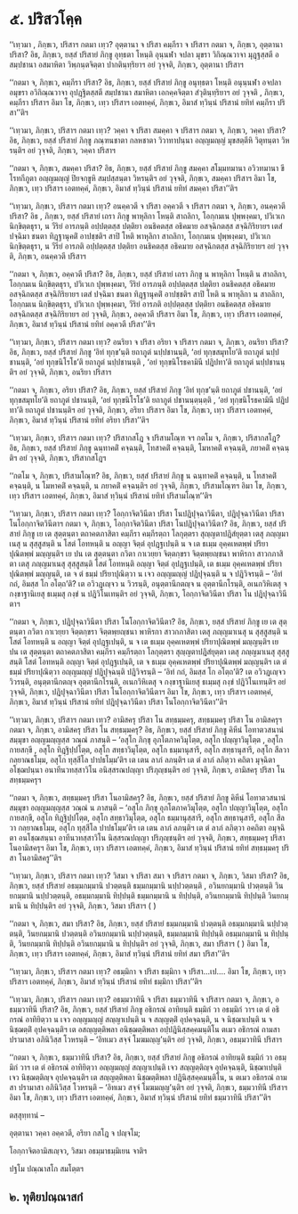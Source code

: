 <h1>๕. ปริสวโคฺค</h1>
<p> ‘‘เทฺวมา  , ภิกฺขเว, ปริสาฯ กตมา เทฺว? อุตฺตานา จ ปริสา  คมฺภีรา จ ปริสาฯ กตมา จ, ภิกฺขเว, อุตฺตานา ปริสา? อิธ, ภิกฺขเว, ยสฺสํ ปริสายํ ภิกฺขู อุทฺธตา โหนฺติ อุนฺนฬา จปลา มุขรา วิกิณฺณวาจา มุฎฺฐสฺสตี อสมฺปชานา อสมาหิตา วิพฺภนฺตจิตฺตา ปากตินฺทฺริยาฯ อยํ วุจฺจติ, ภิกฺขเว, อุตฺตานา ปริสาฯ</p>


<p>‘‘กตมา จ, ภิกฺขเว, คมฺภีรา ปริสา? อิธ, ภิกฺขเว, ยสฺสํ ปริสายํ ภิกฺขู อนุทฺธตา โหนฺติ อนุนฺนฬา อจปลา อมุขรา อวิกิณฺณวาจา อุปฎฺฐิตสฺสตี สมฺปชานา สมาหิตา เอกคฺคจิตฺตา สํวุตินฺทฺริยาฯ อยํ วุจฺจติ , ภิกฺขเว, คมฺภีรา ปริสาฯ อิมา โข, ภิกฺขเว, เทฺว ปริสาฯ เอตทคฺคํ, ภิกฺขเว, อิมาสํ ทฺวินฺนํ ปริสานํ ยทิทํ คมฺภีรา ปริสา’’ติฯ</p>


<p> ‘‘เทฺวมา, ภิกฺขเว, ปริสาฯ กตมา เทฺว? วคฺคา จ ปริสา สมคฺคา จ ปริสาฯ กตมา จ, ภิกฺขเว, วคฺคา ปริสา? อิธ, ภิกฺขเว, ยสฺสํ ปริสายํ ภิกฺขู ภณฺฑนชาตา กลหชาตา วิวาทาปนฺนา อญฺญมญฺญํ มุขสตฺตีหิ วิตุทนฺตา วิหรนฺติฯ อยํ วุจฺจติ, ภิกฺขเว, วคฺคา ปริสาฯ</p>


<p>‘‘กตมา จ, ภิกฺขเว, สมคฺคา ปริสา? อิธ, ภิกฺขเว, ยสฺสํ ปริสายํ ภิกฺขู สมคฺคา สโมฺมทมานา อวิวทมานา ขีโรทกีภูตา อญฺญมญฺญํ ปิยจกฺขูหิ สมฺปสฺสนฺตา วิหรนฺติฯ อยํ วุจฺจติ, ภิกฺขเว, สมคฺคา ปริสาฯ อิมา โข, ภิกฺขเว, เทฺว ปริสาฯ เอตทคฺคํ, ภิกฺขเว, อิมาสํ ทฺวินฺนํ ปริสานํ ยทิทํ สมคฺคา ปริสา’’ติฯ</p>


<p> ‘‘เทฺวมา, ภิกฺขเว, ปริสาฯ กตมา เทฺว? อนคฺควตี จ ปริสา อคฺควตี จ ปริสาฯ กตมา  จ, ภิกฺขเว, อนคฺควตี ปริสา? อิธ , ภิกฺขเว, ยสฺสํ ปริสายํ เถรา ภิกฺขู พาหุลิกา  โหนฺติ สาถลิกา, โอกฺกมเน ปุพฺพงฺคมา, ปวิเวเก นิกฺขิตฺตธุรา, น วีริยํ  อารภนฺติ อปฺปตฺตสฺส ปตฺติยา อนธิคตสฺส อธิคมาย อสจฺฉิกตสฺส สจฺฉิกิริยายฯ เตสํ ปจฺฉิมา ชนตา ทิฎฺฐานุคติํ อาปชฺชติฯ สาปิ โหติ พาหุลิกา สาถลิกา, โอกฺกมเน ปุพฺพงฺคมา, ปวิเวเก นิกฺขิตฺตธุรา, น วีริยํ อารภติ อปฺปตฺตสฺส ปตฺติยา อนธิคตสฺส อธิคมาย อสจฺฉิกตสฺส สจฺฉิกิริยายฯ อยํ วุจฺจติ, ภิกฺขเว, อนคฺควตี ปริสาฯ</p>


<p>‘‘กตมา จ, ภิกฺขเว, อคฺควตี ปริสา? อิธ, ภิกฺขเว, ยสฺสํ ปริสายํ เถรา ภิกฺขู น พาหุลิกา โหนฺติ น สาถลิกา, โอกฺกมเน นิกฺขิตฺตธุรา, ปวิเวเก ปุพฺพงฺคมา, วีริยํ อารภนฺติ อปฺปตฺตสฺส ปตฺติยา อนธิคตสฺส อธิคมาย อสจฺฉิกตสฺส สจฺฉิกิริยายฯ เตสํ ปจฺฉิมา ชนตา ทิฎฺฐานุคติํ อาปชฺชติฯ สาปิ โหติ น พาหุลิกา น สาถลิกา, โอกฺกมเน นิกฺขิตฺตธุรา, ปวิเวเก ปุพฺพงฺคมา, วีริยํ อารภติ อปฺปตฺตสฺส ปตฺติยา อนธิคตสฺส อธิคมาย อสจฺฉิกตสฺส สจฺฉิกิริยายฯ อยํ วุจฺจติ, ภิกฺขเว, อคฺควตี ปริสาฯ อิมา โข, ภิกฺขเว, เทฺว  ปริสาฯ เอตทคฺคํ, ภิกฺขเว, อิมาสํ ทฺวินฺนํ ปริสานํ ยทิทํ อคฺควตี ปริสา’’ติฯ</p>


<p> ‘‘เทฺวมา, ภิกฺขเว, ปริสาฯ กตมา เทฺว? อนริยา จ ปริสา อริยา จ ปริสาฯ กตมา จ, ภิกฺขเว, อนริยา ปริสา? อิธ, ภิกฺขเว, ยสฺสํ ปริสายํ ภิกฺขู ‘อิทํ ทุกฺข’นฺติ ยถาภูตํ นปฺปชานนฺติ, ‘อยํ ทุกฺขสมุทโย’ติ ยถาภูตํ นปฺปชานนฺติ, ‘อยํ ทุกฺขนิโรโธ’ติ ยถาภูตํ นปฺปชานนฺติ , ‘อยํ ทุกฺขนิโรธคามินี ปฎิปทา’ติ ยถาภูตํ นปฺปชานนฺติฯ อยํ วุจฺจติ, ภิกฺขเว, อนริยา ปริสาฯ</p>


<p>‘‘กตมา จ, ภิกฺขเว, อริยา ปริสา? อิธ, ภิกฺขเว, ยสฺสํ ปริสายํ ภิกฺขู ‘อิทํ ทุกฺข’นฺติ ยถาภูตํ ปชานนฺติ, ‘อยํ ทุกฺขสมุทโย’ติ ยถาภูตํ ปชานนฺติ, ‘อยํ ทุกฺขนิโรโธ’ติ ยถาภูตํ ปชานนฺตฺนฺตฺติ , ‘อยํ ทุกฺขนิโรธคามินี ปฎิปทา’ติ ยถาภูตํ ปชานนฺติฯ อยํ วุจฺจติ, ภิกฺขเว, อริยา ปริสาฯ อิมา โข, ภิกฺขเว, เทฺว ปริสาฯ เอตทคฺคํ, ภิกฺขเว, อิมาสํ ทฺวินฺนํ ปริสานํ ยทิทํ อริยา ปริสา’’ติฯ</p>


<p> ‘‘เทฺวมา, ภิกฺขเว, ปริสาฯ กตมา เทฺว? ปริสากสโฎ จ ปริสามโณฺฑ จฯ กตโม  จ, ภิกฺขเว, ปริสากสโฎ? อิธ, ภิกฺขเว, ยสฺสํ ปริสายํ ภิกฺขู ฉนฺทาคติํ คจฺฉนฺติ, โทสาคติํ คจฺฉนฺติ, โมหาคติํ คจฺฉนฺติ, ภยาคติํ คจฺฉนฺติฯ อยํ วุจฺจติ, ภิกฺขเว, ปริสากสโฎฯ</p>


<p>‘‘กตโม จ, ภิกฺขเว, ปริสามโณฺฑ? อิธ, ภิกฺขเว, ยสฺสํ ปริสายํ ภิกฺขู น ฉนฺทาคติํ คจฺฉนฺติ, น โทสาคติํ คจฺฉนฺติ, น โมหาคติํ คจฺฉนฺติ, น ภยาคติํ คจฺฉนฺติฯ อยํ วุจฺจติ, ภิกฺขเว, ปริสามโณฺฑฯ อิมา โข, ภิกฺขเว, เทฺว ปริสาฯ เอตทคฺคํ, ภิกฺขเว, อิมาสํ ทฺวินฺนํ ปริสานํ ยทิทํ ปริสามโณฺฑ’’ติฯ</p>


<p> ‘‘เทฺวมา, ภิกฺขเว, ปริสาฯ กตมา เทฺว? โอกฺกาจิตวินีตา ปริสา โนปฎิปุจฺฉาวินีตา, ปฎิปุจฺฉาวินีตา ปริสา โนโอกฺกาจิตวินีตาฯ กตมา จ, ภิกฺขเว, โอกฺกาจิตวินีตา ปริสา โนปฎิปุจฺฉาวินีตา? อิธ, ภิกฺขเว, ยสฺสํ ปริสายํ ภิกฺขู เย เต สุตฺตนฺตา ตถาคตภาสิตา คมฺภีรา  คมฺภีรตฺถา  โลกุตฺตรา สุญฺญตาปฎิสํยุตฺตา เตสุ ภญฺญมาเนสุ น สุสฺสูสนฺติ น โสตํ โอทหนฺติ น อญฺญา จิตฺตํ อุปฎฺฐเปนฺติ น จ เต ธเมฺม อุคฺคเหตพฺพํ ปริยาปุณิตพฺพํ มญฺญนฺติฯ เย ปน เต สุตฺตนฺตา กวิตา  กาเวยฺยา จิตฺตกฺขรา จิตฺตพฺยญฺชนา พาหิรกา สาวกภาสิตา เตสุ ภญฺญมาเนสุ สุสฺสูสนฺติ โสตํ โอทหนฺติ อญฺญา จิตฺตํ อุปฎฺฐเปนฺติ, เต ธเมฺม อุคฺคเหตพฺพํ ปริยาปุณิตพฺพํ มญฺญนฺติ, เต จ ตํ ธมฺมํ ปริยาปุณิตฺวา น เจว อญฺญมญฺญํ ปฎิปุจฺฉนฺติ น จ ปฎิวิจรนฺติ  – ‘อิทํ กถํ, อิมสฺส โก อโตฺถ’ติ? เต อวิวฎเญฺจว น วิวรนฺติ, อนุตฺตานีกตญฺจ น อุตฺตานีกโรนฺติ, อเนกวิหิเตสุ จ กงฺขาฐานิเยสุ ธเมฺมสุ กงฺขํ น ปฎิวิโนเทนฺติฯ อยํ วุจฺจติ, ภิกฺขเว, โอกฺกาจิตวินีตา ปริสา โน ปฎิปุจฺฉาวินีตาฯ</p>


<p>‘‘กตมา จ, ภิกฺขเว, ปฎิปุจฺฉาวินีตา ปริสา โนโอกฺกาจิตวินีตา? อิธ, ภิกฺขเว, ยสฺสํ ปริสายํ ภิกฺขู เย เต สุตฺตนฺตา กวิตา กาเวยฺยา จิตฺตกฺขรา จิตฺตพฺยญฺชนา พาหิรกา สาวกภาสิตา เตสุ ภญฺญมาเนสุ น สุสฺสูสนฺติ น โสตํ โอทหนฺติ น อญฺญา จิตฺตํ อุปฎฺฐเปนฺติ, น จ เต ธเมฺม อุคฺคเหตพฺพํ ปริยาปุณิตพฺพํ มญฺญนฺติฯ เย ปน เต สุตฺตนฺตา ตถาคตภาสิตา คมฺภีรา คมฺภีรตฺถา โลกุตฺตรา สุญฺญตาปฎิสํยุตฺตา เตสุ ภญฺญมาเนสุ สุสฺสูสนฺติ โสตํ โอทหนฺติ อญฺญา จิตฺตํ อุปฎฺฐเปนฺติ, เต จ ธเมฺม อุคฺคเหตพฺพํ ปริยาปุณิตพฺพํ  มญฺญนฺติฯ เต ตํ ธมฺมํ ปริยาปุณิตฺวา อญฺญมญฺญํ ปฎิปุจฺฉนฺติ ปฎิวิจรนฺติ – ‘อิทํ กถํ, อิมสฺส โก อโตฺถ’ติ? เต อวิวฎเญฺจว  วิวรนฺติ, อนุตฺตานีกตญฺจ อุตฺตานีกโรนฺติ, อเนกวิหิเตสุ จ กงฺขาฐานิเยสุ ธเมฺมสุ กงฺขํ ปฎิวิโนเทนฺติฯ อยํ วุจฺจติ, ภิกฺขเว, ปฎิปุจฺฉาวินีตา ปริสา โนโอกฺกาจิตวินีตาฯ อิมา โข, ภิกฺขเว, เทฺว ปริสาฯ เอตทคฺคํ, ภิกฺขเว, อิมาสํ ทฺวินฺนํ ปริสานํ ยทิทํ ปฎิปุจฺฉาวินีตา ปริสา โนโอกฺกาจิตวินีตา’’ติฯ</p>


<p> ‘‘เทฺวมา, ภิกฺขเว, ปริสาฯ กตมา เทฺว? อามิสครุ ปริสา โน สทฺธมฺมครุ, สทฺธมฺมครุ ปริสา โน อามิสครุฯ กตมา จ, ภิกฺขเว, อามิสครุ ปริสา โน สทฺธมฺมครุ? อิธ, ภิกฺขเว, ยสฺสํ ปริสายํ ภิกฺขู คิหีนํ โอทาตวสนานํ สมฺมุขา อญฺญมญฺญสฺส วณฺณํ ภาสนฺติ – ‘อสุโก ภิกฺขุ อุภโตภาควิมุโตฺต, อสุโก ปญฺญาวิมุโตฺต , อสุโก กายสกฺขี , อสุโก ทิฎฺฐิปฺปโตฺต, อสุโก สทฺธาวิมุโตฺต, อสุโก ธมฺมานุสารี, อสุโก สทฺธานุสารี, อสุโก สีลวา กลฺยาณธโมฺม, อสุโก ทุสฺสีโล ปาปธโมฺม’ติฯ เต เตน ลาภํ ลภนฺติฯ เต ตํ ลาภํ ลภิตฺวา คถิตา  มุจฺฉิตา อโชฺฌปนฺนา  อนาทีนวทสฺสาวิโน อนิสฺสรณปญฺญา ปริภุญฺชนฺติฯ อยํ วุจฺจติ, ภิกฺขเว, อามิสครุ ปริสา โน สทฺธมฺมครุฯ</p>


<p>‘‘กตมา จ, ภิกฺขเว, สทฺธมฺมครุ ปริสา โนอามิสครุ? อิธ, ภิกฺขเว, ยสฺสํ ปริสายํ ภิกฺขู คิหีนํ โอทาตวสนานํ สมฺมุขา อญฺญมญฺญสฺส วณฺณํ น ภาสนฺติ – ‘อสุโก ภิกฺขุ อุภโตภาควิมุโตฺต, อสุโก ปญฺญาวิมุโตฺต, อสุโก กายสกฺขี, อสุโก ทิฎฺฐิปฺปโตฺต, อสุโก สทฺธาวิมุโตฺต, อสุโก ธมฺมานุสฺสารี, อสุโก สทฺธานุสารี, อสุโก สีลวา กลฺยาณธโมฺม, อสุโก ทุสฺสีโล ปาปธโมฺม’ติฯ เต  เตน ลาภํ ลภนฺติฯ เต ตํ ลาภํ ลภิตฺวา อคถิตา อมุจฺฉิตา อนโชฺฌสนฺนา อาทีนวทสฺสาวิโน นิสฺสรณปญฺญา ปริภุญฺชนฺติฯ อยํ วุจฺจติ, ภิกฺขเว, สทฺธมฺมครุ ปริสา โนอามิสครุฯ อิมา โข, ภิกฺขเว, เทฺว ปริสาฯ เอตทคฺคํ, ภิกฺขเว, อิมาสํ ทฺวินฺนํ ปริสานํ ยทิทํ สทฺธมฺมครุ ปริสา โนอามิสครู’’ติฯ</p>


<p> ‘‘เทฺวมา, ภิกฺขเว, ปริสาฯ กตมา เทฺว? วิสมา จ ปริสา สมา จ ปริสาฯ กตมา  จ, ภิกฺขเว, วิสมา ปริสา? อิธ, ภิกฺขเว, ยสฺสํ ปริสายํ อธมฺมกมฺมานิ ปวตฺตนฺติ ธมฺมกมฺมานิ นปฺปวตฺตนฺติ , อวินยกมฺมานิ ปวตฺตนฺติ วินยกมฺมานิ นปฺปวตฺตนฺติ, อธมฺมกมฺมานิ ทิปฺปนฺติ ธมฺมกมฺมานิ น ทิปฺปนฺติ, อวินยกมฺมานิ ทิปฺปนฺติ วินยกมฺมานิ น ทิปฺปนฺติฯ อยํ วุจฺจติ, ภิกฺขเว, วิสมา ปริสาฯ ( ) </p>


<p>‘‘กตมา จ, ภิกฺขเว, สมา ปริสา? อิธ, ภิกฺขเว, ยสฺสํ ปริสายํ ธมฺมกมฺมานิ ปวตฺตนฺติ อธมฺมกมฺมานิ นปฺปวตฺตนฺติ, วินยกมฺมานิ ปวตฺตนฺติ  อวินยกมฺมานิ นปฺปวตฺตนฺติ, ธมฺมกมฺมานิ ทิปฺปนฺติ อธมฺมกมฺมานิ น ทิปฺปนฺติ, วินยกมฺมานิ ทิปฺปนฺติ อวินยกมฺมานิ น ทิปฺปนฺติฯ อยํ วุจฺจติ, ภิกฺขเว, สมา  ปริสาฯ ( )  อิมา โข, ภิกฺขเว, เทฺว ปริสาฯ เอตทคฺคํ, ภิกฺขเว, อิมาสํ ทฺวินฺนํ ปริสานํ ยทิทํ สมา ปริสา’’ติฯ</p>


<p> ‘‘เทฺวมา, ภิกฺขเว, ปริสาฯ กตมา เทฺว? อธมฺมิกา จ ปริสา ธมฺมิกา จ ปริสา…เป.… อิมา โข, ภิกฺขเว, เทฺว ปริสาฯ เอตทคฺคํ, ภิกฺขเว, อิมาสํ ทฺวินฺนํ ปริสานํ ยทิทํ ธมฺมิกา ปริสา’’ติฯ</p>


<p> ‘‘เทฺวมา, ภิกฺขเว, ปริสาฯ กตมา เทฺว? อธมฺมวาทินี จ ปริสา ธมฺมวาทินี จ ปริสาฯ กตมา จ, ภิกฺขเว, อธมฺมวาทินี ปริสา? อิธ, ภิกฺขเว, ยสฺสํ ปริสายํ ภิกฺขู อธิกรณํ อาทิยนฺติ ธมฺมิกํ วา อธมฺมิกํ วาฯ เต ตํ อธิกรณํ อาทิยิตฺวา น เจว อญฺญมญฺญํ สญฺญาเปนฺติ น จ สญฺญตฺติํ อุปคจฺฉนฺติ, น จ นิชฺฌาเปนฺติ น จ นิชฺฌตฺติํ อุปคจฺฉนฺติฯ เต อสญฺญตฺติพลา อนิชฺฌตฺติพลา อปฺปฎินิสฺสคฺคมนฺติโน  ตเมว อธิกรณํ ถามสา ปรามาสา  อภินิวิสฺส โวหรนฺติ – ‘อิทเมว สจฺจํ โมฆมญฺญ’นฺติฯ อยํ วุจฺจติ, ภิกฺขเว, อธมฺมวาทินี ปริสาฯ</p>


<p>‘‘กตมา จ, ภิกฺขเว, ธมฺมวาทินี ปริสา? อิธ, ภิกฺขเว, ยสฺสํ ปริสายํ ภิกฺขู อธิกรณํ อาทิยนฺติ ธมฺมิกํ วา อธมฺมิกํ วาฯ เต ตํ อธิกรณํ อาทิยิตฺวา อญฺญมญฺญํ สญฺญาเปนฺติ เจว สญฺญตฺติญฺจ  อุปคจฺฉนฺติ, นิชฺฌาเปนฺติ เจว นิชฺฌตฺติญฺจ อุปคจฺฉนฺติฯ เต สญฺญตฺติพลา นิชฺฌตฺติพลา ปฎินิสฺสคฺคมนฺติโน, น ตเมว อธิกรณํ ถามสา ปรามาสา อภินิวิสฺส โวหรนฺติ – ‘อิทเมว สจฺจํ โมฆมญฺญ’นฺติฯ อยํ วุจฺจติ, ภิกฺขเว, ธมฺมวาทินี  ปริสาฯ อิมา โข, ภิกฺขเว, เทฺว ปริสาฯ เอตทคฺคํ, ภิกฺขเว, อิมาสํ ทฺวินฺนํ ปริสานํ ยทิทํ ธมฺมวาทินี ปริสา’’ติฯ</p>

</p>


<p>ตสฺสุทฺทานํ –</p>


<p>
อุตฺตานา วคฺคา อคฺควตี, อริยา กสโฎ จ ปญฺจโม;  
  
โอกฺกาจิตอามิสเญฺจว, วิสมา อธมฺมาธมฺมิเยน จาติฯ  
</p>
  
ปฐโม ปณฺณาสโก สมโตฺตฯ  
</p>
  
<h2>๒. ทุติยปณฺณาสกํ</h2>